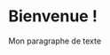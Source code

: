 <!DOCTYPE html>
<html lang="fr">
  <head>
    <meta charset="utf-8">
    <title>Le titre de ma page web</title>
    <link href="style.css" rel="stylesheet">
  </head>
  <body>
    <h1 class="gros-titre">Bienvenue !</h1>
    <p>Mon paragraphe de texte</p>
  </body>
</html>
